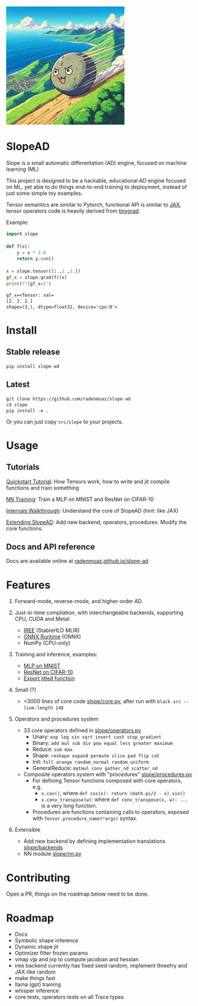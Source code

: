 ![logo](./assets/logo.jpeg)
# SlopeAD

Slope is a small automatic differentation (AD) engine, focused on machine learning (ML)

This project is designed to be a hackable, educational AD engine focused on ML, yet able to do things end-to-end training to deployment, instead of just some simple toy examples.

Tensor semantics are similar to Pytorch, functional API is similar to [JAX](https://github.com/google/jax), tensor operators code is heavily derived from [tinygrad](https://tinygrad.org/).

Example:
```python
import slope

def f(x):
    y = x * 2.0
    return y.sum()

x = slope.tensor([1.,2.,3.])
gf_x = slope.grad(f)(x)
print(f"{gf_x=}")
```
```
gf_x=<Tensor: val=
[2. 2. 2.]
shape=(3,), dtype=float32, device='cpu:0'>
```


# Install

## Stable release

```
pip install slope-ad
```

## Latest

```
git clone https://github.com/radenmuaz/slope-ad
cd slope
pip install -e .
```

Or you can just copy `src/slope` to your projects.

# Usage

## Tutorials

[Quickstart Tutorial](./docs/tutorials/quickstart.md): How Tensors work, how to write and jit compile functions and train something

[NN Training](./docs/tutorials/quickstart.md): Train a MLP on MNIST and ResNet on CIFAR-10

[Internals Walkthrough](./docs/tutorials/internals_walkthrough.md): Understand the core of SlopeAD (hint: like JAX)

[Extending SlopeAD](./docs/tutorials/internals_walkthrough.md): Add new backend, operators, procedures. Modify the core functions.

## Docs and API reference

Docs are available online at [radenmuaz.github.io/slope-ad](https://radenmuaz.github.io/slope-ad)

# Features

1. Forward-mode, reverse-mode, and higher-order AD.

2. Just-in-time compilation, with interchangeable backends, supporting CPU, CUDA and Metal:
    - [IREE](https://iree.dev/) (StableHLO MLIR)
    - [ONNX Runtime](https://onnxruntime.ai/) (ONNX)
    - NumPy (CPU-only)

3. Training and inference, examples:
    - [MLP on MNIST](examples/nn/mnist_mlp.py)
    - [ResNet on CIFAR-10](examples/nn/cifar_resnet.py)
    - [Export jitted function](examples/simple/export.py)

4. Small (?)
    - <3000 lines of core code [slope/core.py](./src/slope/core.py), after run with `black src --line-length 140`

5. Operators and procedures system
    - 33 core operators defined in [slope/operators.py](./src/slope/operators.py)
        - Unary: `exp log sin sqrt invert cast stop_gradient`
        - Binary: `add mul sub div pow equal less greater maximum`
        - Reduce: `sum max`
        - Shape: `reshape expand permute slice pad flip cat`
        - Init: `full arange random_normal random_uniform`
        - GeneralReduce: `matmul conv gather_nd scatter_nd`
    - Composite operators system with "procedures" [slope/procedures.py](./src/slope/procedures.py)
        - For defining Tensor functions composed with core operators, e.g.
          - `x.cos()`, where `def cos(x): return (math.pi/2 - x).sin()`
          - `x.conv_transpose(w)`: where `def conv_transpose(x, w): ...` is a very long function.
        - Procedures are functions containing calls to operators, exposed with `Tensor.procedure_name(*args)` syntax.
        

6. Extensible
    - Add new backend by defining implementation translations [slope/backends](./src/slope/backends)
    - NN module [slope/nn.py](./src/slope/nn.py)


# Contributing

Open a PR, things on the roadmap below need to be done.

# Roadmap

- Docs
- Symbolic shape inference 
- Dynamic shape jit
- Optimizer filter frozen params
- vmap vjp and jvp to compute jacobian and hessian
- iree backend currently has fixed seed random, implement threefry and JAX-like random
- make things fast
- llama (gpt) training
- whisper inference
- core tests, operators tests on all Trace types